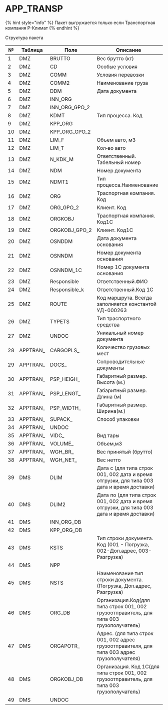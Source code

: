 # APP\_TRANSP

{% hint style="info" %}
Пакет выгружается только если Транспортная компания Р-Климат
{% endhint %}

Структура пакета

| **№** | **Таблица** | **Поле**          | **Описание**                                                                                |
| ----- | ----------- | ----------------- | ------------------------------------------------------------------------------------------- |
| 1     | DMZ         | BRUTTO            | Вес брутто (кг)                                                                             |
| 2     | DMZ         | CD                | Особые условия                                                                              |
| 3     | DMZ         | COMM              | Условия перевозки                                                                           |
| 4     | DMZ         | COMM2             | Наименование груза                                                                          |
| 5     | DMZ         | DDM               | Дата документа                                                                              |
| 6     | DMZ         |  INN\_ORG         |                                                                                             |
| 7     | DMZ         |  INN\_ORG\_GPO\_2 |                                                                                             |
| 8     | DMZ         |  KDMT             | Тип процесса. Код                                                                           |
| 9     | DMZ         |  KPP\_ORG         |                                                                                             |
| 10    | DMZ         | KPP\_ORG\_GPO\_2  |                                                                                             |
| 11    | DMZ         | LIM\_F            | Объем авто, м3                                                                              |
| 12    | DMZ         | LIM\_T            | Кол‑во авто                                                                                 |
| 13    | DMZ         | N\_KDK\_M         | Ответственный. Табельный номер                                                              |
| 14    | DMZ         | NDM               | Номер документа                                                                             |
| 15    | DMZ         | NDMT1             | Тип процесса.Наименование                                                                   |
| 16    | DMZ         | ORG               | Траспортная компания. Код                                                                   |
| 17    | DMZ         |  ORG\_GPO\_2      | Клиент. Код                                                                                 |
| 18    | DMZ         | ORGKOBJ           | Траспортная компания. Код1С                                                                 |
| 19    | DMZ         |  ORGKOBJ\_GPO\_2  | Клиент. Код1С                                                                               |
| 20    | DMZ         | OSNDDM            | Дата документа основания                                                                    |
| 21    | DMZ         | OSNNDM            | Номер документа основания                                                                   |
| 22    | DMZ         | OSNNDM\_1C        | Номер 1С документа основания                                                                |
| 23    | DMZ         | Responsible       | Ответственный.ФИО                                                                           |
| 24    | DMZ         | Responsible\_k    | Ответственный.Код 1С                                                                        |
| 25    | DMZ         | ROUTE             | Код маршрута. Всегда заполняется константой УД-000263                                       |
| 26    | DMZ         | TYPETS            | Тип траспортного средства                                                                   |
| 27    | DMZ         | UNDOC             | Уникальный номер документа                                                                  |
| 28    | APPTRAN\_   | CARGOPLS\_        | Количество грузовых мест                                                                    |
| 29    | APPTRAN\_   | DOCS\_            | Сопроводительные документы                                                                  |
| 30    | APPTRAN\_   | PSP\_HEIGH\_      | Габаритный размер. Высота (м.)                                                              |
| 31    | APPTRAN\_   | PSP\_LENGT\_      | Габаритный размер. Длина (м)                                                                |
| 32    | APPTRAN\_   | PSP\_WIDTH\_      | Габаритный размер. Ширина(м.)                                                               |
| 33    | APPTRAN\_   | SUPACK\_          | Способ упаковки                                                                             |
| 34    | APPTRAN\_   | UNDOC             |                                                                                             |
| 35    | APPTRAN\_   | VIDC\_            | Вид тары                                                                                    |
| 36    | APPTRAN\_   | VOLUME\_          | Объем,м3                                                                                    |
| 37    | APPTRAN\_   | WGH\_BR\_         | Вес принятый (брутто)                                                                       |
| 38    | APPTRAN\_   | WGH\_NET\_        | Вес нетто                                                                                   |
| 39    | DMS         | DLIM              | Дата с (для типа строк 001, 002 дата и время отгрузки, для типа 003 дата и время доставки)  |
| 40    | DMS         | DLIM2             | Дата по (для типа строк 001, 002 дата и время отгрузки, для типа 003 дата и время доставки) |
| 41    | DMS         |  INN\_ORG\_DB     |                                                                                             |
| 42    | DMS         | KPP\_ORG\_DB      |                                                                                             |
| 43    | DMS         | KSTS              | Тип строки документа. Код (001 - Погрузка, 002-Доп.адрес, 003-Разгрузка)                    |
| 44    | DMS         | NPP               |                                                                                             |
| 45    | DMS         | NSTS              | Наименование тип строки документа.(Погрузка, Доп.адрес, Разгрузка)                          |
| 46    | DMS         | ORG\_DB           | Организация.Код(для типа строк 001, 002 грузоотправитель, для типа 003 грузополучатель)     |
| 47    | DMS         | ORGAPOTR\_        | Адрес. (для типа строк 001, 002 адрес грузоотправителя, для типа 003 адрес грузополучателя) |
| 48    | DMS         | ORGKOBJ\_DB       | Организация. Код 1С(для типа строк 001, 002 грузоотправитель, для типа 003 грузополучатель) |
| 49    | DMS         | UNDOC             |                                                                                             |

&#x20;



